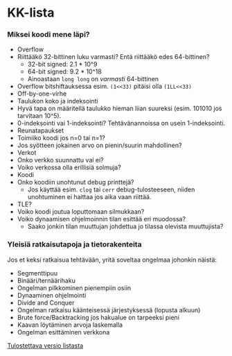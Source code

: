# KK-lista

### Miksei koodi mene läpi?

 - Overflow
  - Riittääkö 32-bittinen luku varmasti? Entä riittääkö edes 64-bittinen?
    - 32-bit signed: 2.1 * 10^9
    - 64-bit signed: 9.2 * 10^18
    - Ainoastaan `long long` on _varmasti_ 64-bittinen
  - Overflow bitshiftauksessa esim. `(1<<33)` pitäisi olla `(1LL<<33)`
 - Off-by-one-virhe
 - Taulukon koko ja indeksointi
  - Hyvä tapa on määritellä taulukko hieman liian suureksi (esim. 101010 jos tarvitaan 10^5).
  - 0-indeksointi vai 1-indeksointi? Tehtävänannoissa on usein 1-indeksointi.
 - Reunatapaukset
  - Toimiiko koodi jos n=0 tai n=1?
  - Jos syötteen jokainen arvo on pienin/suurin mahdollinen?
 - Verkot
  - Onko verkko suunnattu vai ei?
  - Voiko verkossa olla erillisiä solmuja?
 - Koodi
  - Onko koodiin unohtunut debug printtejä?
    - Jos käyttää esim. `clog` tai `cerr` debug-tulosteeseen, niiden unohtuminen ei haittaa jos aika vaan riittää.
 - TLE?
  - Voiko koodi joutua loputtomaan silmukkaan?
  - Voiko dynaamisen ohjelmoinnin tilan esittää eri muodossa?
    - Saako jonkin tilan muuttujan johdettua jo tilassa olevista muuttujista?


### Yleisiä ratkaisutapoja ja tietorakenteita
Jos et keksi ratkaisua tehtävään, yritä soveltaa ongelmaa johonkin näistä:

 - Segmenttipuu
 - Binääri/ternäärihaku
 - Ongelman pilkkominen pienempiin osiin
  - Dynaaminen ohjelmointi
  - Divide and Conquer
 - Ongelman ratkaisu käänteisessä järjestyksessä (lopusta alkuun)
 - Brute force/Backtracking jos hakualue on tarpeeksi pieni
 - Kaavan löytäminen arvoja laskemalla
 - Ongelman esittäminen verkkona

[Tulostettava versio listasta](https://gitprint.com/ollpu/kk-lista/blob/master/lista.md)
